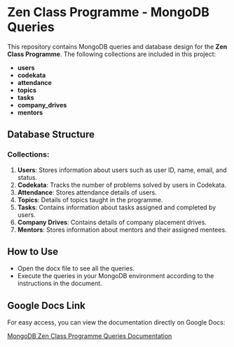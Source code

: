 # Zen Class Programme - MongoDB Queries

This repository contains MongoDB queries and database design for the **Zen Class Programme**. The following collections are included in this project:
- **users**
- **codekata**
- **attendance**
- **topics**
- **tasks**
- **company_drives**
- **mentors**

## Database Structure

### Collections:
1. **Users**: Stores information about users such as user ID, name, email, and status.
2. **Codekata**: Tracks the number of problems solved by users in Codekata.
3. **Attendance**: Stores attendance details of users.
4. **Topics**: Details of topics taught in the programme.
5. **Tasks**: Contains information about tasks assigned and completed by users.
6. **Company Drives**: Contains details of company placement drives.
7. **Mentors**: Stores information about mentors and their assigned mentees.

## How to Use
- Open the docx file to see all the queries.
- Execute the queries in your MongoDB environment according to the instructions in the document.

## Google Docs Link

For easy access, you can view the documentation directly on Google Docs:

[MongoDB Zen Class Programme Queries Documentation](https://docs.google.com/document/d/1JRuTGYaf1v7w1xjVaIoBmeRSj1tSTk_iza4vH1MXzYw/edit?usp=sharing)

